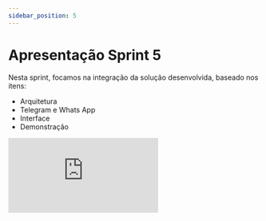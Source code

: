 ```yaml
---
sidebar_position: 5
---
```



# Apresentação Sprint 5

Nesta sprint, focamos na integração da solução desenvolvida, baseado nos itens:

- Arquitetura
- Telegram e Whats App
- Interface 
- Demonstração

<div style={{ textAlign: 'center' }}>
    <iframe 
        style={{
            display: 'block',
            margin: 'auto',
            width: '100%',
            height: '50vh',
        }}
        src="https://slides.com/pabloviana/deck/fullscreen"
        frameborder="0" 
        allowFullScreen>
    </iframe>
</div>
